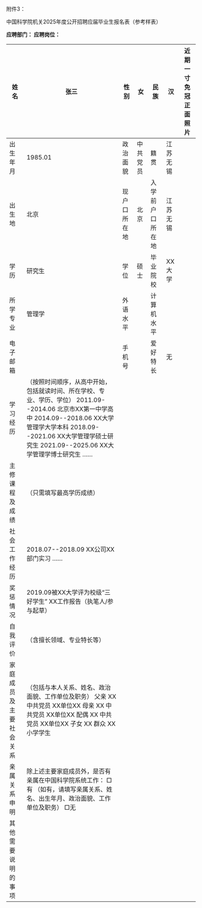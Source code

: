 

附件3：

中国科学院机关2025年度公开招聘应届毕业生报名表（参考样表）

**应聘部门： 应聘岗位：**

| 姓名 | 张三 | 性别 | 女 | 民族 | 汉 | 近期一寸免冠  正面照片 |
| --- | --- | --- | --- | --- | --- | --- |
| 出生年月 | 1985.01 | 政治  面貌 | 中共党员 | 籍贯 | 江苏无锡 |
| 出生地 | 北京 | 现户口所在地 | 北京 | 入学前户口所在地 | 江苏无锡 |
| 学历 | 研究生 | 学位 | 硕士 | 毕业院校 | XX大学 |
| 所学  专业 | 管理学 | 外语  水平 |  | 计算机  水平 |  | |
| 电子邮箱 |  | 手机号 |  | 爱好特长 | 无 | |
| 学习经历 | （按照时间顺序，从高中开始，包括就读时间、所在学校、专业、学历、学位）  2011.09--2014.06 北京市XX第一中学高中  2014.09--2018.06 XX大学管理学大学本科  2018.09--2021.06 XX大学管理学硕士研究生  2021.09--2025.06 XX大学管理学博士研究生  …… | | | | | |
| 主修课程及成绩 | （只需填写最高学历成绩） | | | | | |
| 社会工作经历 | 2018.07--2018.09 XX公司XX部门实习  …… | | | | | |
| 奖惩情况 | 2019.09被XX大学评为校级“三好学生”  XX工作报告（执笔人/参与起草） | | | | | |
| 自我评价 | （含擅长领域、专业特长等） | | | | | |
| 家庭成员及主要社会关系 | （包括与本人关系、姓名、政治面貌、工作单位及职务）  父亲 XX 中共党员 XX单位XX  母亲 XX 中共党员 XX单位XX  配偶 XX 中共党员 XX单位XX  子女 XX 群众 XX小学学生 | | | | | |
| 亲属关系申明 | 除上述主要家庭成员外，是否有亲属在中国科学院系统工作：  □有 （如有，请填写亲属关系、姓名、出生年月、政治面貌、工作单位及职务）  □无 | | | | | |
| 其他需要说明的事项 |  | | | | | |

